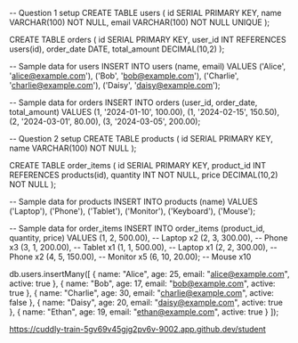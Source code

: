 -- Question 1 setup
CREATE TABLE users (
    id SERIAL PRIMARY KEY,
    name VARCHAR(100) NOT NULL,
    email VARCHAR(100) NOT NULL UNIQUE
);

CREATE TABLE orders (
    id SERIAL PRIMARY KEY,
    user_id INT REFERENCES users(id),
    order_date DATE,
    total_amount DECIMAL(10,2)
);

-- Sample data for users
INSERT INTO users (name, email) VALUES
('Alice', 'alice@example.com'),
('Bob', 'bob@example.com'),
('Charlie', 'charlie@example.com'),
('Daisy', 'daisy@example.com');

-- Sample data for orders
INSERT INTO orders (user_id, order_date, total_amount) VALUES
(1, '2024-01-10', 100.00),
(1, '2024-02-15', 150.50),
(2, '2024-03-01', 80.00),
(3, '2024-03-05', 200.00);

-- Question 2 setup
CREATE TABLE products (
    id SERIAL PRIMARY KEY,
    name VARCHAR(100) NOT NULL
);

CREATE TABLE order_items (
    id SERIAL PRIMARY KEY,
    product_id INT REFERENCES products(id),
    quantity INT NOT NULL,
    price DECIMAL(10,2) NOT NULL
);

-- Sample data for products
INSERT INTO products (name) VALUES
('Laptop'),
('Phone'),
('Tablet'),
('Monitor'),
('Keyboard'),
('Mouse');

-- Sample data for order_items
INSERT INTO order_items (product_id, quantity, price) VALUES
(1, 2, 500.00),   -- Laptop x2
(2, 3, 300.00),   -- Phone x3
(3, 1, 200.00),   -- Tablet x1
(1, 1, 500.00),   -- Laptop x1
(2, 2, 300.00),   -- Phone x2
(4, 5, 150.00),   -- Monitor x5
(6, 10, 20.00);   -- Mouse x10




db.users.insertMany([
  {
    name: "Alice",
    age: 25,
    email: "alice@example.com",
    active: true
  },
  {
    name: "Bob",
    age: 17,
    email: "bob@example.com",
    active: true
  },
  {
    name: "Charlie",
    age: 30,
    email: "charlie@example.com",
    active: false
  },
  {
    name: "Daisy",
    age: 20,
    email: "daisy@example.com",
    active: true
  },
  {
    name: "Ethan",
    age: 19,
    email: "ethan@example.com",
    active: true
  }
]);



https://cuddly-train-5gv69v45gjg2pv6v-9002.app.github.dev/student